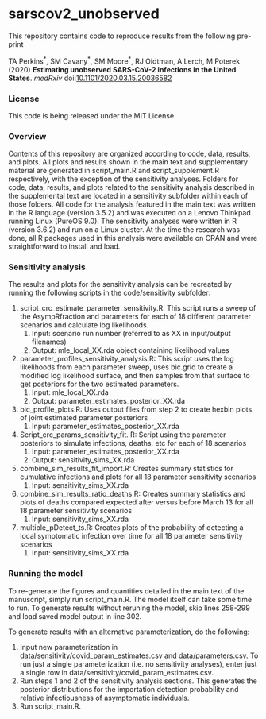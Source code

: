 ﻿# sarscov2_unobserved


This repository contains code to reproduce results from the following pre-print

TA Perkins<sup>&#42;</sup>, SM Cavany<sup>&#42;</sup>, SM Moore<sup>&#42;</sup>, RJ Oidtman, A Lerch, M Poterek (2020) **Estimating unobserved SARS-CoV-2 infections in the United States**. *medRxiv* doi:[10.1101/2020.03.15.20036582](https://www.medrxiv.org/content/10.1101/2020.03.15.20036582v1)



### License


This code is being released under the MIT License.
### Overview
Contents of this repository are organized according to code, data, results, and plots. All plots and results shown in the main text and supplementary material are generated in script_main.R and script_supplement.R respectively, with the exception of the sensitivity analyses. Folders for code, data, results, and plots related to the sensitivity analysis described in the supplemental text are located in a sensitivity subfolder within each of those folders.
All code for the analysis featured in the main text was written in the R language (version 3.5.2) and was executed on a Lenovo Thinkpad running Linux (PureOS 9.0). The sensitivity analyses were written in R (version 3.6.2) and run on a Linux cluster. At the time the research was done, all R packages used in this analysis were available on CRAN and were straightforward to install and load.
### Sensitivity analysis
The results and plots for the sensitivity analysis can be recreated by running the following scripts in the code/sensitivity subfolder:
1. script_crc_estimate_parameter_sensitivity.R: This script runs a sweep of the AsympRfraction and parameters for each of 18 different parameter scenarios and calculate log likelihoods.
   1. Input: scenario run number (referred to as XX in input/output filenames)
   2. Output: mle_local_XX.rda object containing likelihood values
2. parameter_profiles_sensitivity_analysis.R: This script uses the log likelihoods from each parameter sweep, uses bic.grid to create a modified log likelihood surface, and then samples from that surface to get posteriors for the two estimated parameters.
   1. Input: mle_local_XX.rda
   2. Output: parameter_estimates_posterior_XX.rda
3. bic_profile_plots.R: Uses output files from step 2 to create hexbin plots of joint estimated parameter posteriors
   1. Input: parameter_estimates_posterior_XX.rda
4. Script_crc_params_sensitivity_fit. R: Script using the parameter posteriors to simulate infections, deaths, etc for each of 18 scenarios
   1. Input: parameter_estimates_posterior_XX.rda
   2. Output: sensitivity_sims_XX.rda
5. combine_sim_results_fit_import.R: Creates summary statistics for cumulative infections and plots for all 18 parameter sensitivity scenarios
   1. Input: sensitivity_sims_XX.rda
6. combine_sim_results_ratio_deaths.R: Creates summary statistics and plots of deaths compared expected after versus before March 13 for all 18 parameter sensitivity scenarios
   1. Input: sensitivity_sims_XX.rda
7. multiple_pDetect_ts.R: Creates plots of the probability of detecting a local symptomatic infection over time for all 18 parameter sensitivity scenarios
   1. Input: sensitivity_sims_XX.rda


### Running the model
To re-generate the figures and quantities detailed in the main text of the manuscript, simply run script_main.R. The model itself can take some time to run. To generate results without reruning the model, skip lines 258-299 and load saved model output in line 302.

To generate results with an alternative parameterization, do the following:
1. Input new parameterization in data/sensitivity/covid_param_estimates.csv and data/parameters.csv. To run just a single parameterization (i.e. no sensitivity analyses), enter just a single row in data/sensitivity/covid_param_estimates.csv.
2. Run steps 1 and 2 of the sensitivity analysis sections. This generates the posterior distributions for the importation detection probability and relative infectiousness of asymptomatic individuals.
3. Run script_main.R.
